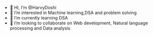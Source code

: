 - 👋 Hi, I’m @HarvyDoshi
- 👀 I’m interested in Machine learning,DSA and problem solving
- 🌱 I’m currently learning DSA
- 💞️ I’m looking to collaborate on Web development, Natural language processing and Data analysis


<!---
HarvyDoshi/HarvyDoshi is a ✨ special ✨ repository because its `README.md` (this file) appears on your GitHub profile.
You can click the Preview link to take a look at your changes.
--->
